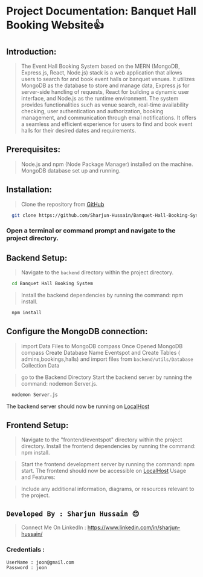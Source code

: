 # Project Documentation: Banquet Hall Booking Website👍

## Introduction:

>The Event Hall Booking System based on the MERN (MongoDB, Express.js, React, Node.js) stack is a web application that allows users to search for and book event halls or banquet venues. It utilizes MongoDB as the database to store and manage data, Express.js for server-side handling of requests, React for building a dynamic user interface, and Node.js as the runtime environment. The system provides functionalities such as venue search, real-time availability checking, user authentication and authorization, booking management, and communication through email notifications. It offers a seamless and efficient experience for users to find and book event halls for their desired dates and requirements.

## Prerequisites:

> Node.js and npm (Node Package Manager) installed on the machine.
> MongoDB database set up and running.

## Installation:

>Clone the repository from [GitHub](https://github.com/Sharjun-Hussain/Banquet-Hall-Booking-System.git)
```bash
  git clone https://github.com/Sharjun-Hussain/Banquet-Hall-Booking-System.git
```
### Open a terminal or command prompt and navigate to the project directory.

## Backend Setup:

> Navigate to the `backend` directory within the project directory.
```bash
  cd Banquet Hall Booking System
```
> Install the backend dependencies by running the command: npm install.
```bash
  npm install
```
## Configure the MongoDB connection:

> import Data Files to MongoDB compass 
Once Opened MongoDB compass Create Database Name Eventspot and Create Tables ( admins,bookings,halls) and import files from `backend/utils/Database` Collection Data 


> go to the Backend Directory Start the backend server by running the command: nodemon Server.js.
```bash
  nodemon Server.js
```
The backend server should now be running on  [LocalHost](http://localhost:8000)


## Frontend Setup:

> Navigate to the "frontend/eventspot" directory within the project directory.
Install the frontend dependencies by running the command: npm install.

> Start the frontend development server by running the command: npm start.
The frontend should now be accessible on [LocalHost](http://localhost:3000)
Usage and Features:

>Include any additional information, diagrams, or resources relevant to the project.

## `Developed By : Sharjun Hussain 😊`

> Connect Me On LinkedIn : https://www.linkedin.com/in/sharjun-hussain/


### Credentials :

```bash
UserName : joon@gmail.com
Password : joon
```
